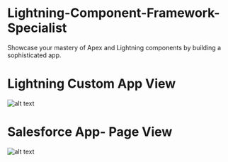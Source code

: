 # Lightning-Component-Framework-Specialist
Showcase your mastery of Apex and Lightning components by building a sophisticated app.
# Lightning Custom App View
![alt text](https://github.com/anilsomasundaran/Lightning-Component-Framework-Specialist/blob/master/SuperBadge1_%20Lightning.JPG)
# Salesforce App- Page View
![alt text](https://github.com/anilsomasundaran/Lightning-Component-Framework-Specialist/blob/master/SuperBadge1_%20Lightning2.JPG)
